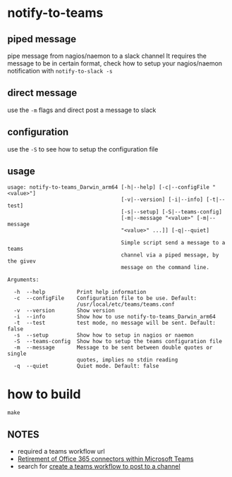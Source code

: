 # notify-to-teams

## piped message
pipe message from nagios/naemon to a slack channel
It requires the message to be in certain format, check
how to setup your nagios/naemon notification with `notify-to-slack -s`


## direct message
use the `-m` flags and direct post a message to slack


## configuration
use the `-S` to see how to setup the configuration file

## usage

```
usage: notify-to-teams_Darwin_arm64 [-h|--help] [-c|--configFile "<value>"]
                                    [-v|--version] [-i|--info] [-t|--test]
                                    [-s|--setup] [-S|--teams-config]
                                    [-m|--message "<value>" [-m|--message
                                    "<value>" ...]] [-q|--quiet]

                                    Simple script send a message to a teams
                                    channel via a piped message, by the givev
                                    message on the command line.

Arguments:

  -h  --help          Print help information
  -c  --configFile    Configuration file to be use. Default:
                      /usr/local/etc/teams/teams.conf
  -v  --version       Show version
  -i  --info          Show how to use notify-to-teams_Darwin_arm64
  -t  --test          test mode, no message will be sent. Default: false
  -s  --setup         Show how to setup in nagios or naemon
  -S  --teams-config  Show how to setup the teams configuration file
  -m  --message       Message to be sent between double quotes or single
                      quotes, implies no stdin reading
  -q  --quiet         Quiet mode. Default: false

```

# how to build

```
make
```

## NOTES
- required a teams workflow url
- [Retirement of Office 365 connectors within Microsoft Teams](https://devblogs.microsoft.com/microsoft365dev/retirement-of-office-365-connectors-within-microsoft-teams/)
- search for [create a teams workflow to post to a channel](https://www.google.com/search?q=create+a+teams+workflow+to+post+to+a+channel&sca_esv=d7ac497bd0642435&rlz=1C5CHFA_enUS1166US1166&ei=pNe1aMr4FsOwqtsPzeOYiAY&oq=create+a+teams+workflow+to+post+&gs_lp=Egxnd3Mtd2l6LXNlcnAiIGNyZWF0ZSBhIHRlYW1zIHdvcmtmbG93IHRvIHBvc3QgKgIIADIFECEYoAEyBRAhGKABMgUQIRigATIFECEYoAEyBRAhGKABMgUQIRirAjIFECEYqwJIgzBQhwdYpSBwAHgBkAEAmAFroAHhB6oBAzMuN7gBA8gBAPgBAZgCCqACygfCAgQQABhHwgIGEAAYFhgewgILEAAYgAQYhgMYigXCAggQABiABBiiBMICCBAAGKIEGIkFwgIFECEYnwWYAwDiAwUSATEgQIgGAZAGCJIHAzIuOKAHjT6yBwMxLji4B8QHwgcFMC40LjbIBx4&sclient=gws-wiz-serp)

